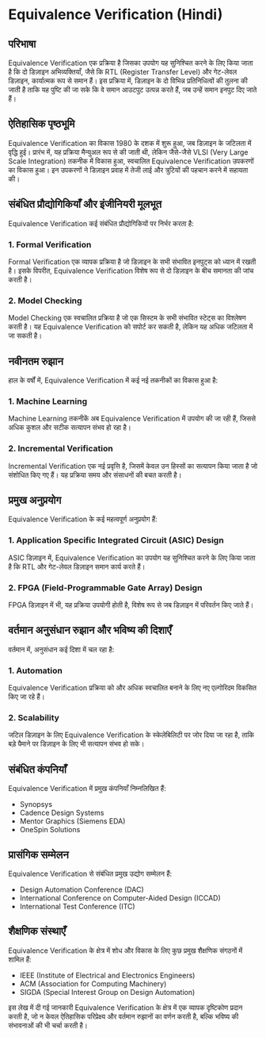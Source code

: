 # Equivalence Verification (Hindi)

## परिभाषा
Equivalence Verification एक प्रक्रिया है जिसका उपयोग यह सुनिश्चित करने के लिए किया जाता है कि दो डिज़ाइन अभिव्यक्तियाँ, जैसे कि RTL (Register Transfer Level) और गेट-लेवल डिज़ाइन, कार्यात्मक रूप से समान हैं। इस प्रक्रिया में, डिज़ाइन के दो विभिन्न प्रतिनिधित्वों की तुलना की जाती है ताकि यह पुष्टि की जा सके कि वे समान आउटपुट उत्पन्न करते हैं, जब उन्हें समान इनपुट दिए जाते हैं।

## ऐतिहासिक पृष्ठभूमि
Equivalence Verification का विकास 1980 के दशक में शुरू हुआ, जब डिज़ाइन के जटिलता में वृद्धि हुई। प्रारंभ में, यह प्रक्रिया मैन्युअल रूप से की जाती थी, लेकिन जैसे-जैसे VLSI (Very Large Scale Integration) तकनीक में विकास हुआ, स्वचालित Equivalence Verification उपकरणों का विकास हुआ। इन उपकरणों ने डिज़ाइन प्रवाह में तेजी लाई और त्रुटियों की पहचान करने में सहायता की।

## संबंधित प्रौद्योगिकियाँ और इंजीनियरी मूलभूत
Equivalence Verification कई संबंधित प्रौद्योगिकियों पर निर्भर करता है:

### 1. Formal Verification
Formal Verification एक व्यापक प्रक्रिया है जो डिज़ाइन के सभी संभावित इनपुट्स को ध्यान में रखती है। इसके विपरीत, Equivalence Verification विशेष रूप से दो डिज़ाइन के बीच समानता की जांच करती है।

### 2. Model Checking
Model Checking एक स्वचालित प्रक्रिया है जो एक सिस्टम के सभी संभावित स्टेट्स का विश्लेषण करती है। यह Equivalence Verification को सपोर्ट कर सकती है, लेकिन यह अधिक जटिलता में जा सकती है।

## नवीनतम रुझान
हाल के वर्षों में, Equivalence Verification में कई नई तकनीकों का विकास हुआ है:

### 1. Machine Learning
Machine Learning तकनीकें अब Equivalence Verification में उपयोग की जा रही हैं, जिससे अधिक कुशल और सटीक सत्यापन संभव हो रहा है।

### 2. Incremental Verification
Incremental Verification एक नई प्रवृत्ति है, जिसमें केवल उन हिस्सों का सत्यापन किया जाता है जो संशोधित किए गए हैं। यह प्रक्रिया समय और संसाधनों की बचत करती है।

## प्रमुख अनुप्रयोग
Equivalence Verification के कई महत्वपूर्ण अनुप्रयोग हैं:

### 1. Application Specific Integrated Circuit (ASIC) Design
ASIC डिज़ाइन में, Equivalence Verification का उपयोग यह सुनिश्चित करने के लिए किया जाता है कि RTL और गेट-लेवल डिज़ाइन समान कार्य करते हैं।

### 2. FPGA (Field-Programmable Gate Array) Design
FPGA डिज़ाइन में भी, यह प्रक्रिया उपयोगी होती है, विशेष रूप से जब डिज़ाइन में परिवर्तन किए जाते हैं।

## वर्तमान अनुसंधान रुझान और भविष्य की दिशाएँ
वर्तमान में, अनुसंधान कई दिशा में चल रहा है:

### 1. Automation
Equivalence Verification प्रक्रिया को और अधिक स्वचालित बनाने के लिए नए एल्गोरिदम विकसित किए जा रहे हैं।

### 2. Scalability
जटिल डिज़ाइन के लिए Equivalence Verification के स्केलेबिलिटी पर जोर दिया जा रहा है, ताकि बड़े पैमाने पर डिज़ाइन के लिए भी सत्यापन संभव हो सके।

## संबंधित कंपनियाँ
Equivalence Verification में प्रमुख कंपनियाँ निम्नलिखित हैं:
- Synopsys
- Cadence Design Systems
- Mentor Graphics (Siemens EDA)
- OneSpin Solutions

## प्रासंगिक सम्मेलन
Equivalence Verification से संबंधित प्रमुख उद्योग सम्मेलन हैं:
- Design Automation Conference (DAC)
- International Conference on Computer-Aided Design (ICCAD)
- International Test Conference (ITC)

## शैक्षणिक संस्थाएँ
Equivalence Verification के क्षेत्र में शोध और विकास के लिए कुछ प्रमुख शैक्षणिक संगठनों में शामिल हैं:
- IEEE (Institute of Electrical and Electronics Engineers)
- ACM (Association for Computing Machinery)
- SIGDA (Special Interest Group on Design Automation)

इस लेख में दी गई जानकारी Equivalence Verification के क्षेत्र में एक व्यापक दृष्टिकोण प्रदान करती है, जो न केवल ऐतिहासिक परिप्रेक्ष्य और वर्तमान रुझानों का वर्णन करती है, बल्कि भविष्य की संभावनाओं की भी चर्चा करती है।
